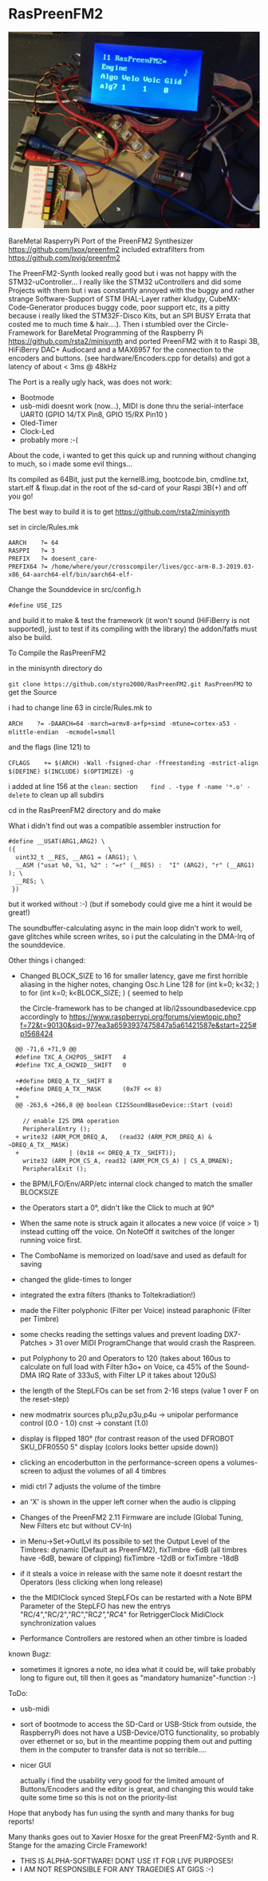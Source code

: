 # RasPreenFM2

![image](https://github.com/styro2000/RasPreenFM2/blob/master/RasPreenFM2_test.jpg)

BareMetal RasperryPi Port of the PreenFM2 Synthesizer https://github.com/Ixox/preenfm2
included extrafilters from https://github.com/pvig/preenfm2

The PreenFM2-Synth looked really good but i was not happy with the STM32-uController...
I really like the STM32 uControllers and did some Projects with them but i was constantly annoyed with the buggy and rather strange Software-Support of STM (HAL-Layer rather kludgy, CubeMX-Code-Generator produces buggy code, poor support etc, its a pitty because i really liked the STM32F-Disco Kits, but an SPI BUSY Errata that costed me to much time & hair....).
Then i stumbled over the Circle-Framework for BareMetal Programming of the Raspberry Pi https://github.com/rsta2/minisynth
and ported PreenFM2 with it to Raspi 3B, HiFiBerry DAC+ Audiocard and a MAX6957 for the connection to the encoders and buttons.
(see hardware/Encoders.cpp for details) and got a latency of about < 3ms @ 48kHz

The Port is a really ugly hack, was does not work:
- Bootmode
- usb-midi doesnt work (now...), MIDI is done thru the serial-interface UART0 (GPIO 14/TX Pin8, GPIO 15/RX Pin10 )
- Oled-Timer
- Clock-Led
- probably more :-(

About the code, i wanted to get this quick up and running without changing to much, so i made some evil things...

Its compiled as 64Bit, just put the kernel8.img, bootcode.bin, cmdline.txt, start.elf & fixup.dat in the root of the sd-card
of your Raspi 3B(+) and off you go!

The best way to build it is to get https://github.com/rsta2/minisynth

set in circle/Rules.mk

```
AARCH	 ?= 64
RASPPI	 ?= 3
PREFIX	 ?= doesent_care-
PREFIX64 ?= /home/where/your/crosscompiler/lives/gcc-arm-8.3-2019.03-x86_64-aarch64-elf/bin/aarch64-elf-
```

Change the Sounddevice in src/config.h

`#define USE_I2S`

and build it to make & test the framework (it won't sound (HiFiBerry is not supported), just to test if its compiling
with the library)
the addon/fatfs must also be build.

To Compile the RasPreenFM2

in the minisynth directory do 

`git clone https://github.com/styro2000/RasPreenFM2.git RasPreenFM2`  to get the Source

i had to change line 63 in circle/Rules.mk to

`ARCH    ?= -DAARCH=64 -march=armv8-a+fp+simd -mtune=cortex-a53 -mlittle-endian  -mcmodel=small`

and the flags (line 121) to

`CFLAGS    += $(ARCH) -Wall -fsigned-char -ffreestanding -mstrict-align $(DEFINE) $(INCLUDE) $(OPTIMIZE) -g`

i added at line 156 at the `clean:` section
`	find . -type f -name '*.o' -delete`
to clean up all subdirs

cd in the RasPreenFM2 directory and do 
make

What i didn't find out was a compatible assembler instruction for

```
#define __USAT(ARG1,ARG2) \
({                          \
  uint32_t __RES, __ARG1 = (ARG1); \
  __ASM ("usat %0, %1, %2" : "=r" (__RES) :  "I" (ARG2), "r" (__ARG1) ); \
  __RES; \
 })
 ```
 
 
but it worked without :-) (but if somebody could give me a hint it would be great!)

The soundbuffer-calculating async in the main loop didn't work to well, gave glitches while screen
writes, so i put the calculating in the DMA-Irq of the sounddevice.

Other things i changed:
- Changed BLOCK_SIZE to 16 for smaller latency, gave me first horrible aliasing in the higher notes, changing 
  Osc.h Line 128
    for (int k=0; k<32; ) 
    to
    for (int k=0; k<BLOCK_SIZE; ) {
  seemed to help

  the Circle-framework has to be changed at lib/i2ssoundbasedevice.cpp accordingly to 
  https://www.raspberrypi.org/forums/viewtopic.php?f=72&t=90130&sid=977ea3a6593937475847a5a61421587e&start=225#p1568424 

```
  @@ -71,6 +71,9 @@
  #define TXC_A_CH2POS__SHIFT	4
  #define TXC_A_CH2WID__SHIFT	0
  
  +#define DREQ_A_TX__SHIFT	8
  +#define DREQ_A_TX__MASK		(0x7F << 8)
  +
  @@ -263,6 +266,8 @@ boolean CI2SSoundBaseDevice::Start (void)
  
    // enable I2S DMA operation
    PeripheralEntry ();
  +	write32 (ARM_PCM_DREQ_A,   (read32 (ARM_PCM_DREQ_A) & ~DREQ_A_TX__MASK)
  +				 | (0x18 << DREQ_A_TX__SHIFT));
    write32 (ARM_PCM_CS_A, read32 (ARM_PCM_CS_A) | CS_A_DMAEN);
    PeripheralExit ();
```


- the BPM/LFO/Env/ARP/etc internal clock changed to match the smaller BLOCKSIZE

- the Operators start a 0°, didn't like the Click to much at 90° 

- When the same note is struck again it allocates a new voice (if voice > 1) instead cutting off the voice.
  On NoteOff it switches of the longer running voice first.

- The ComboName is memorized on load/save and used as default for saving 

- changed the glide-times to longer

- integrated the extra filters (thanks to Toltekradiation!)

- made the Filter polyphonic (Filter per Voice) instead paraphonic (Filter per Timbre)

- some checks reading the settings values and prevent loading DX7-Patches > 31 over MIDI ProgramChange
  that would crash the Raspreen.

- put Polyphony to 20 and Operators to 120 (takes about 160us to calculate on full load with Filter h3o+ on Voice, ca 45% of the 
  Sound-DMA IRQ Rate of 333uS, with Filter LP it takes about 120uS)

- the length of the StepLFOs can be set from 2-16 steps (value 1 over F on the reset-step)

- new modmatrix sources 
  p1u,p2u,p3u,p4u  -> unipolar performance control (0.0 - 1.0)
  cnst  -> constant (1.0)

- display is flipped 180° (for contrast reason of the used DFROBOT SKU_DFR0550 5" display (colors looks better upside down))

- clicking an encoderbutton in the performance-screen opens a volumes-screen to adjust the volumes of all 4 timbres

- midi ctrl 7 adjusts the volume of the timbre

- an 'X' is shown in the upper left corner when the audio is clipping

- Changes of the PreenFM2 2.11 Firmware are include (Global Tuning, New Filters etc but without CV-In)

- in Menu->Set->OutLvl its possibile to set the Output Level of the Timbres: 
  dynamic (Default as PreenFM2), fixTimbre -6dB (all timbres have -6dB, beware of clipping)
  fixTimbre -12dB or fixTimbre -18dB

- if it steals a voice in release with the same note it doesnt restart the Operators (less clicking when long release)

- the the MIDIClock synced StepLFOs can be restarted with a Note
  BPM Parameter of the StepLFO has new the entrys "RC/4","RC/2","RC","RC*2","RC*4" for RetriggerClock MidiClock synchronization values

- Performance Controllers are restored when an other timbre is loaded



known Bugz:
- sometimes it ignores a note, no idea what it could be, will take probably long to figure out, till then
  it goes as "mandatory humanize"-function :-)   

ToDo:

- usb-midi

- sort of bootmode to access the SD-Card or USB-Stick from outside, the RaspberryPi does not have a USB-Device/OTG
  functionality, so probably over ethernet or so, but in the meantime popping them out and putting them in the
  computer to transfer data is not so terrible....    

- nicer GUI

  actually i find the usability very good for the limited amount of Buttons/Encoders and the editor is great,
  and changing this would take quite some time so this is not on the priority-list


Hope that anybody has fun using the synth and many thanks for bug reports!

Many thanks goes out to Xavier Hosxe for the great PreenFM2-Synth and R. Stange for the amazing Circle Framework!

 * THIS IS ALPHA-SOFTWARE! DONT USE IT FOR LIVE PURPOSES! 
 * I AM NOT RESPONSIBLE FOR ANY TRAGEDIES AT GIGS :-)






